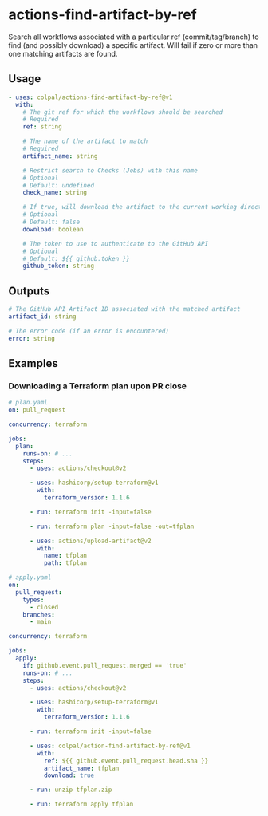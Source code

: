 # actions-find-artifact-by-ref

Search all workflows associated with a particular ref (commit/tag/branch) to
find (and possibly download) a specific artifact. Will fail if zero or more than
one matching artifacts are found.

## Usage

```yaml
- uses: colpal/actions-find-artifact-by-ref@v1
  with:
    # The git ref for which the workflows should be searched
    # Required
    ref: string

    # The name of the artifact to match
    # Required
    artifact_name: string

    # Restrict search to Checks (Jobs) with this name
    # Optional
    # Default: undefined
    check_name: string

    # If true, will download the artifact to the current working directory
    # Optional
    # Default: false
    download: boolean

    # The token to use to authenticate to the GitHub API
    # Optional
    # Default: ${{ github.token }}
    github_token: string
```

## Outputs

```yaml
# The GitHub API Artifact ID associated with the matched artifact
artifact_id: string

# The error code (if an error is encountered)
error: string
```

## Examples

### Downloading a Terraform plan upon PR close

```yaml
# plan.yaml
on: pull_request

concurrency: terraform

jobs:
  plan:
    runs-on: # ...
    steps:
      - uses: actions/checkout@v2

      - uses: hashicorp/setup-terraform@v1
        with:
          terraform_version: 1.1.6

      - run: terraform init -input=false

      - run: terraform plan -input=false -out=tfplan

      - uses: actions/upload-artifact@v2
        with:
          name: tfplan
          path: tfplan
```

```yaml
# apply.yaml
on:
  pull_request:
    types:
      - closed
    branches:
      - main

concurrency: terraform

jobs:
  apply:
    if: github.event.pull_request.merged == 'true'
    runs-on: # ...
    steps:
      - uses: actions/checkout@v2

      - uses: hashicorp/setup-terraform@v1
        with:
          terraform_version: 1.1.6

      - run: terraform init -input=false

      - uses: colpal/action-find-artifact-by-ref@v1
        with:
          ref: ${{ github.event.pull_request.head.sha }}
          artifact_name: tfplan
          download: true

      - run: unzip tfplan.zip

      - run: terraform apply tfplan
```
